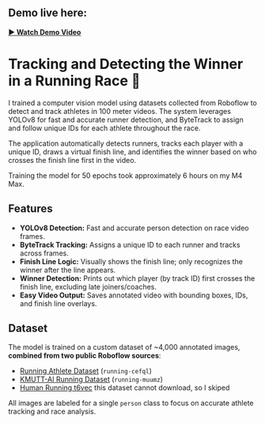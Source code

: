 ## Demo live here:
**[▶️ Watch Demo Video](https://youtube.com/shorts/2EyiWsIqZL4?feature=share)**

# Tracking and Detecting the Winner in a Running Race 🏁

I trained a computer vision model using datasets collected from Roboflow to detect and track athletes in 100 meter videos. The system leverages YOLOv8 for fast and accurate runner detection, and ByteTrack to assign and follow unique IDs for each athlete throughout the race.

The application automatically detects runners, tracks each player with a unique ID, draws a virtual finish line, and identifies the winner based on who crosses the finish line first in the video.

Training the model for 50 epochs took approximately 6 hours on my M4 Max.
## Features

- **YOLOv8 Detection:** Fast and accurate person detection on race video frames.
- **ByteTrack Tracking:** Assigns a unique ID to each runner and tracks across frames.
- **Finish Line Logic:** Visually shows the finish line; only recognizes the winner after the line appears.
- **Winner Detection:** Prints out which player (by track ID) first crosses the finish line, excluding late joiners/coaches.
- **Easy Video Output:** Saves annotated video with bounding boxes, IDs, and finish line overlays.

## Dataset

The model is trained on a custom dataset of ~4,000 annotated images, **combined from two public Roboflow sources**:

- [Running Athlete Dataset](https://universe.roboflow.com/gg-3i5yz/running-cefql) (`running-cefql`)
- [KMUTT-AI Running Dataset](https://universe.roboflow.com/kmutt-ai/running-muumz) (`running-muumz`)
- [Human Running t6vec](https://universe.roboflow.com/anton-mre5k/human-running-t6vec-w4srv) this dataset cannot download, so I skiped

All images are labeled for a single `person` class to focus on accurate athlete tracking and race analysis.
